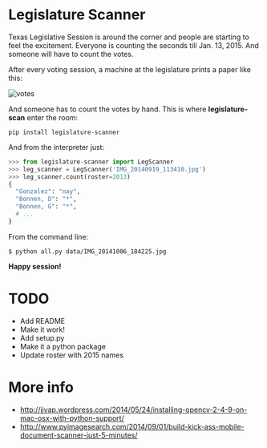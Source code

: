 # Legislature Scanner

Texas Legislative Session is around the corner and people are starting to feel the excitement. Everyone is counting the seconds till Jan. 13, 2015. And someone will have to count the votes.

After every voting session, a machine at the legislature prints a paper like this:

![votes](http://src.codingnews.info.s3.amazonaws.com/IMG_20140919_113410.jpg) 

And someone has to count the votes by hand. This is where **legislature-scan** enter the room:

    pip install legislature-scanner

And from the interpreter just:

```python
>>> from legislature-scanner import LegScanner
>>> leg_scanner = LegScanner('IMG_20140919_113410.jpg')
>>> leg_scanner.count(roster=2013)
{
  "Gonzalez": "nay",
  "Bonnen, D": "*",
  "Bonnen, G": "*",
  # ...
}
```

From the command line:

    $ python all.py data/IMG_20141006_184225.jpg

**Happy session!**

# TODO

* Add README
* Make it work!
* Add setup.py
* Make it a python package
* Update roster with 2015 names

# More info
* http://jjyap.wordpress.com/2014/05/24/installing-opencv-2-4-9-on-mac-osx-with-python-support/
* http://www.pyimagesearch.com/2014/09/01/build-kick-ass-mobile-document-scanner-just-5-minutes/
